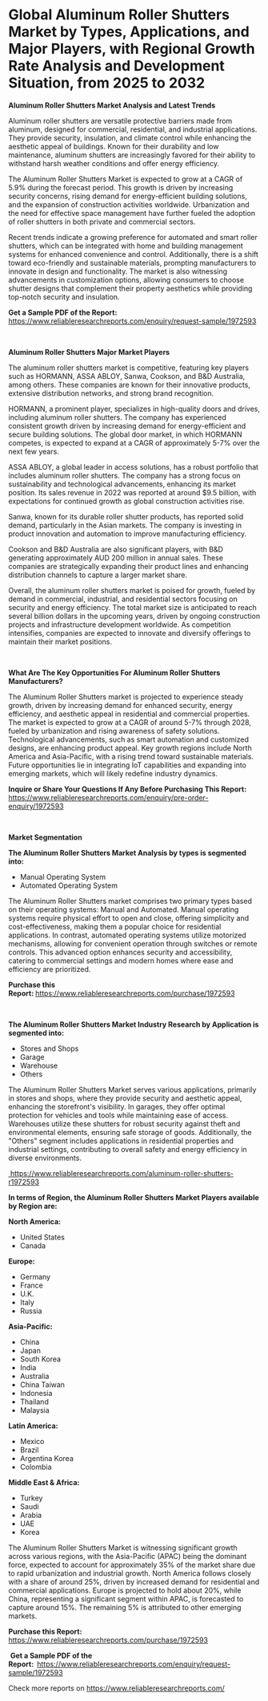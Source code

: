 <p><h1>Global Aluminum Roller Shutters Market by Types, Applications, and Major Players, with Regional Growth Rate Analysis and Development Situation, from 2025 to 2032</h1></p><p><strong>Aluminum Roller Shutters Market Analysis and Latest Trends</strong></p>
<p><p>Aluminum roller shutters are versatile protective barriers made from aluminum, designed for commercial, residential, and industrial applications. They provide security, insulation, and climate control while enhancing the aesthetic appeal of buildings. Known for their durability and low maintenance, aluminum shutters are increasingly favored for their ability to withstand harsh weather conditions and offer energy efficiency.</p><p>The Aluminum Roller Shutters Market is expected to grow at a CAGR of 5.9% during the forecast period. This growth is driven by increasing security concerns, rising demand for energy-efficient building solutions, and the expansion of construction activities worldwide. Urbanization and the need for effective space management have further fueled the adoption of roller shutters in both private and commercial sectors.</p><p>Recent trends indicate a growing preference for automated and smart roller shutters, which can be integrated with home and building management systems for enhanced convenience and control. Additionally, there is a shift toward eco-friendly and sustainable materials, prompting manufacturers to innovate in design and functionality. The market is also witnessing advancements in customization options, allowing consumers to choose shutter designs that complement their property aesthetics while providing top-notch security and insulation.</p></p>
<p><strong>Get a Sample PDF of the Report:&nbsp;</strong> <a href="https://www.reliableresearchreports.com/enquiry/request-sample/1972593?utm_campaign=3364&utm_medium=2&utm_source=Github&utm_content=ia&utm_term=10042025&utm_id=aluminum-roller-shutters">https://www.reliableresearchreports.com/enquiry/request-sample/1972593</a></p>
<p>&nbsp;</p>
<p><strong>Aluminum Roller Shutters Major Market Players</strong></p>
<p><p>The aluminum roller shutters market is competitive, featuring key players such as HORMANN, ASSA ABLOY, Sanwa, Cookson, and B&D Australia, among others. These companies are known for their innovative products, extensive distribution networks, and strong brand recognition.</p><p>HORMANN, a prominent player, specializes in high-quality doors and drives, including aluminum roller shutters. The company has experienced consistent growth driven by increasing demand for energy-efficient and secure building solutions. The global door market, in which HORMANN competes, is expected to expand at a CAGR of approximately 5-7% over the next few years.</p><p>ASSA ABLOY, a global leader in access solutions, has a robust portfolio that includes aluminum roller shutters. The company has a strong focus on sustainability and technological advancements, enhancing its market position. Its sales revenue in 2022 was reported at around $9.5 billion, with expectations for continued growth as global construction activities rise.</p><p>Sanwa, known for its durable roller shutter products, has reported solid demand, particularly in the Asian markets. The company is investing in product innovation and automation to improve manufacturing efficiency.</p><p>Cookson and B&D Australia are also significant players, with B&D generating approximately AUD 200 million in annual sales. These companies are strategically expanding their product lines and enhancing distribution channels to capture a larger market share.</p><p>Overall, the aluminum roller shutters market is poised for growth, fueled by demand in commercial, industrial, and residential sectors focusing on security and energy efficiency. The total market size is anticipated to reach several billion dollars in the upcoming years, driven by ongoing construction projects and infrastructure development worldwide. As competition intensifies, companies are expected to innovate and diversify offerings to maintain their market positions.</p></p>
<p>&nbsp;</p>
<p><strong>What Are The Key Opportunities For Aluminum Roller Shutters Manufacturers?</strong></p>
<p><p>The Aluminum Roller Shutters market is projected to experience steady growth, driven by increasing demand for enhanced security, energy efficiency, and aesthetic appeal in residential and commercial properties. The market is expected to grow at a CAGR of around 5-7% through 2028, fueled by urbanization and rising awareness of safety solutions. Technological advancements, such as smart automation and customized designs, are enhancing product appeal. Key growth regions include North America and Asia-Pacific, with a rising trend toward sustainable materials. Future opportunities lie in integrating IoT capabilities and expanding into emerging markets, which will likely redefine industry dynamics.</p></p>
<p><strong>Inquire or Share Your Questions If Any Before Purchasing This Report:</strong> <a href="https://www.reliableresearchreports.com/enquiry/pre-order-enquiry/1972593?utm_campaign=3364&utm_medium=2&utm_source=Github&utm_content=ia&utm_term=10042025&utm_id=aluminum-roller-shutters">https://www.reliableresearchreports.com/enquiry/pre-order-enquiry/1972593</a></p>
<p>&nbsp;</p>
<p><strong>Market Segmentation</strong></p>
<p><strong>The Aluminum Roller Shutters Market Analysis by types is segmented into:</strong></p>
<p><ul><li>Manual Operating System</li><li>Automated Operating System</li></ul></p>
<p><p>The Aluminum Roller Shutters market comprises two primary types based on their operating systems: Manual and Automated. Manual operating systems require physical effort to open and close, offering simplicity and cost-effectiveness, making them a popular choice for residential applications. In contrast, automated operating systems utilize motorized mechanisms, allowing for convenient operation through switches or remote controls. This advanced option enhances security and accessibility, catering to commercial settings and modern homes where ease and efficiency are prioritized.</p></p>
<p><strong>Purchase this Report:&nbsp;</strong><a href="https://www.reliableresearchreports.com/purchase/1972593?utm_campaign=3364&utm_medium=2&utm_source=Github&utm_content=ia&utm_term=10042025&utm_id=aluminum-roller-shutters">https://www.reliableresearchreports.com/purchase/1972593</a></p>
<p>&nbsp;</p>
<p><strong>The Aluminum Roller Shutters Market Industry Research by Application is segmented into:</strong></p>
<p><ul><li>Stores and Shops</li><li>Garage</li><li>Warehouse</li><li>Others</li></ul></p>
<p><p>The Aluminum Roller Shutters Market serves various applications, primarily in stores and shops, where they provide security and aesthetic appeal, enhancing the storefront's visibility. In garages, they offer optimal protection for vehicles and tools while maintaining ease of access. Warehouses utilize these shutters for robust security against theft and environmental elements, ensuring safe storage of goods. Additionally, the "Others" segment includes applications in residential properties and industrial settings, contributing to overall safety and energy efficiency in diverse environments.</p></p>
<p><a href="https://www.reliableresearchreports.com/aluminum-roller-shutters-r1972593?utm_campaign=3364&utm_medium=2&utm_source=Github&utm_content=ia&utm_term=10042025&utm_id=aluminum-roller-shutters">&nbsp;https://www.reliableresearchreports.com/aluminum-roller-shutters-r1972593</a></p>
<p><strong>In terms of Region, the Aluminum Roller Shutters Market Players available by Region are:</strong></p>
<p>
    <p> <strong> North America: </strong>
        <ul>
            <li>United States</li>
            <li>Canada</li>
        </ul>
        </p> 
    <p> <strong> Europe: </strong>
        <ul>
            <li>Germany</li>
            <li>France</li>
            <li>U.K.</li>
            <li>Italy</li>
            <li>Russia</li>
        </ul>
        </p> 
    <p> <strong> Asia-Pacific: </strong>
        <ul>
            <li>China</li>
            <li>Japan</li>
            <li>South Korea</li>
            <li>India</li>
            <li>Australia</li>
            <li>China Taiwan</li>
            <li>Indonesia</li>
            <li>Thailand</li>
            <li>Malaysia</li>
        </ul>
        </p> 
    <p> <strong> Latin America: </strong>
        <ul>
            <li>Mexico</li>
            <li>Brazil</li>
            <li>Argentina Korea</li>
            <li>Colombia</li>
        </ul>
        </p> 
    <p> <strong> Middle East & Africa: </strong>
        <ul>
            <li>Turkey</li>
            <li>Saudi</li>
            <li>Arabia</li>
            <li>UAE</li>
            <li>Korea</li>
        </ul>
    </p>
    </p>
<p><p>The Aluminum Roller Shutters Market is witnessing significant growth across various regions, with the Asia-Pacific (APAC) being the dominant force, expected to account for approximately 35% of the market share due to rapid urbanization and industrial growth. North America follows closely with a share of around 25%, driven by increased demand for residential and commercial applications. Europe is projected to hold about 20%, while China, representing a significant segment within APAC, is forecasted to capture around 15%. The remaining 5% is attributed to other emerging markets.</p></p>
<p><strong>Purchase this Report: </strong><a href="https://www.reliableresearchreports.com/purchase/1972593?utm_campaign=3364&utm_medium=2&utm_source=Github&utm_content=ia&utm_term=10042025&utm_id=aluminum-roller-shutters">https://www.reliableresearchreports.com/purchase/1972593</a></p>
<p>&nbsp;<strong>Get a Sample PDF of the Report:&nbsp;&nbsp;</strong><a href="https://www.reliableresearchreports.com/enquiry/request-sample/1972593?utm_campaign=3364&utm_medium=2&utm_source=Github&utm_content=ia&utm_term=10042025&utm_id=aluminum-roller-shutters">https://www.reliableresearchreports.com/enquiry/request-sample/1972593</a></p>
<p><strong></strong></p>
<p>Check more reports on <a href="https://www.reliableresearchreports.com/?utm_campaign=3364&utm_medium=2&utm_source=Github&utm_content=ia&utm_term=10042025&utm_id=aluminum-roller-shutters">https://www.reliableresearchreports.com/</a></p>